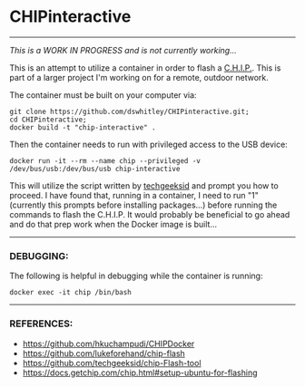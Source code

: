 # CHIPinteractive

----

*This is a WORK IN PROGRESS and is not currently working...*

This is an attempt to utilize a container in order to flash a [C.H.I.P.](https://getchip.com/pages/chip).  This is part of a larger project I'm working on for a remote, outdoor network.

The container must be built on your computer via:

```
git clone https://github.com/dswhitley/CHIPinteractive.git;
cd CHIPinteractive;
docker build -t "chip-interactive" .
```

Then the container needs to run with privileged access to the USB device:

```
docker run -it --rm --name chip --privileged -v /dev/bus/usb:/dev/bus/usb chip-interactive
```

This will utilize the script written by [techgeeksid](https://github.com/techgeeksid/chip-Flash-tool) and prompt you how to proceed.  I have found that, running in a container, I need to run "1" (currently this prompts before installing packages...) before running the commands to flash the C.H.I.P.  It would probably be beneficial to go ahead and do that prep work when the Docker image is built...

----

### DEBUGGING:

The following is helpful in debugging while the container is running:

```
docker exec -it chip /bin/bash
```

----

### REFERENCES:
*  https://github.com/hkuchampudi/CHIPDocker
*  https://github.com/lukeforehand/chip-flash
*  https://github.com/techgeeksid/chip-Flash-tool
*  https://docs.getchip.com/chip.html#setup-ubuntu-for-flashing
